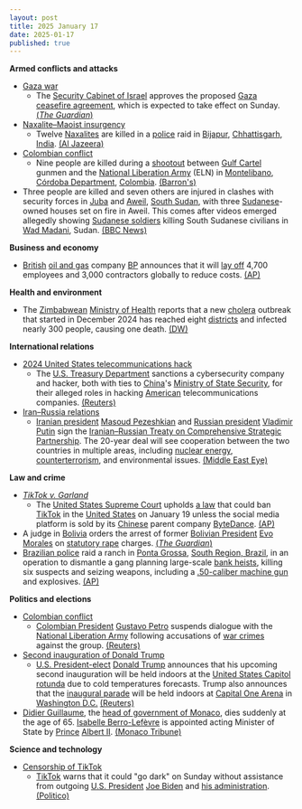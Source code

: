 ```yaml
---
layout: post
title: 2025 January 17
date: 2025-01-17
published: true
---
```



**Armed conflicts and attacks**

* [Gaza war](https://en.wikipedia.org/wiki/Gaza_war "Gaza war")
  + The [Security Cabinet of Israel](https://en.wikipedia.org/wiki/Security_Cabinet_of_Israel "Security Cabinet of Israel") approves the proposed [Gaza ceasefire agreement](https://en.wikipedia.org/wiki/2025_Gaza_war_ceasefire "2025 Gaza war ceasefire"), which is expected to take effect on Sunday. [(*The Guardian*)](https://www.theguardian.com/world/2025/jan/17/israel-security-cabinet-approves-gaza-ceasefire-agreement)
* [Naxalite–Maoist insurgency](https://en.wikipedia.org/wiki/Naxalite%E2%80%93Maoist_insurgency "Naxalite–Maoist insurgency")
  + Twelve [Naxalites](https://en.wikipedia.org/wiki/Communist_Party_of_India_%28Maoist%29 "Communist Party of India (Maoist)") are killed in a [police](https://en.wikipedia.org/wiki/State_Armed_Police_Forces "State Armed Police Forces") raid in [Bijapur](https://en.wikipedia.org/wiki/Bijapur_district%2C_Chhattisgarh "Bijapur district, Chhattisgarh"), [Chhattisgarh](https://en.wikipedia.org/wiki/Chhattisgarh "Chhattisgarh"), [India](https://en.wikipedia.org/wiki/India "India"). [(Al Jazeera)](https://www.aljazeera.com/news/2025/1/17/at-least-12-maoist-rebels-killed-by-indias-security-forces)
* [Colombian conflict](https://en.wikipedia.org/wiki/Colombian_conflict "Colombian conflict")
  + Nine people are killed during a [shootout](https://en.wikipedia.org/wiki/Shootout "Shootout") between [Gulf Cartel](https://en.wikipedia.org/wiki/Gulf_Cartel "Gulf Cartel") gunmen and the [National Liberation Army](https://en.wikipedia.org/wiki/National_Liberation_Army_%28Colombia%29 "National Liberation Army (Colombia)") (ELN) in [Montelibano](https://en.wikipedia.org/wiki/Montelibano "Montelibano"), [Córdoba Department](https://en.wikipedia.org/wiki/C%C3%B3rdoba_Department "Córdoba Department"), [Colombia](https://en.wikipedia.org/wiki/Colombia "Colombia"). [(Barron's)](https://www.barrons.com/news/nine-dead-in-new-fighting-with-colombia-s-eln-rebels-official-2be8a3d0)
* Three people are killed and seven others are injured in clashes with security forces in [Juba](https://en.wikipedia.org/wiki/Juba "Juba") and [Aweil](https://en.wikipedia.org/wiki/Aweil%2C_South_Sudan "Aweil, South Sudan"), [South Sudan](https://en.wikipedia.org/wiki/South_Sudan "South Sudan"), with three [Sudanese](https://en.wikipedia.org/wiki/Sudan "Sudan")-owned houses set on fire in Aweil. This comes after videos emerged allegedly showing [Sudanese soldiers](https://en.wikipedia.org/wiki/Sudanese_Armed_Forces "Sudanese Armed Forces") killing South Sudanese civilians in [Wad Madani](https://en.wikipedia.org/wiki/Wad_Madani "Wad Madani"), Sudan. [(BBC News)](https://www.bbc.com/news/articles/c9d55x6q7d3o)

**Business and economy**

* [British](https://en.wikipedia.org/wiki/United_Kingdom "United Kingdom") [oil and gas](https://en.wikipedia.org/wiki/Petroleum_industry "Petroleum industry") company [BP](https://en.wikipedia.org/wiki/BP "BP") announces that it will [lay off](https://en.wikipedia.org/wiki/Layoff "Layoff") 4,700 employees and 3,000 contractors globally to reduce costs. [(AP)](https://apnews.com/article/bp-job-cuts-oil-b96729fc515a1495ca2fae320f62fefc)

**Health and environment**

* The [Zimbabwean](https://en.wikipedia.org/wiki/Zimbabwe "Zimbabwe") [Ministry of Health](https://en.wikipedia.org/wiki/Ministry_of_Health_and_Child_Care_%28Zimbabwe%29 "Ministry of Health and Child Care (Zimbabwe)") reports that a new [cholera](https://en.wikipedia.org/wiki/Cholera "Cholera") outbreak that started in December 2024 has reached eight [districts](https://en.wikipedia.org/wiki/Districts_of_Zimbabwe "Districts of Zimbabwe") and infected nearly 300 people, causing one death. [(DW)](https://www.dw.com/en/zimbabwe-cholera-outbreak-in-al-least-eight-districts/a-71333093)

**International relations**

* [2024 United States telecommunications hack](https://en.wikipedia.org/wiki/2024_United_States_telecommunications_hack "2024 United States telecommunications hack")
  + The [U.S. Treasury Department](https://en.wikipedia.org/wiki/U.S._Treasury_Department "U.S. Treasury Department") sanctions a cybersecurity company and hacker, both with ties to [China](https://en.wikipedia.org/wiki/China "China")'s [Ministry of State Security](https://en.wikipedia.org/wiki/Ministry_of_State_Security_%28China%29 "Ministry of State Security (China)"), for their alleged roles in hacking [American](https://en.wikipedia.org/wiki/U.S. "U.S.") telecommunications companies. [(Reuters)](https://www.reuters.com/technology/cybersecurity/us-treasury-dept-issues-sanctions-related-salt-typhoon-hack-2025-01-17/)
* [Iran–Russia relations](https://en.wikipedia.org/wiki/Iran%E2%80%93Russia_relations "Iran–Russia relations")
  + [Iranian president](https://en.wikipedia.org/wiki/President_of_Iran "President of Iran") [Masoud Pezeshkian](https://en.wikipedia.org/wiki/Masoud_Pezeshkian "Masoud Pezeshkian") and [Russian president](https://en.wikipedia.org/wiki/President_of_Russia "President of Russia") [Vladimir Putin](https://en.wikipedia.org/wiki/Vladimir_Putin "Vladimir Putin") sign the [Iranian–Russian Treaty on Comprehensive Strategic Partnership](https://en.wikipedia.org/wiki/Iranian%E2%80%93Russian_Treaty_on_Comprehensive_Strategic_Partnership "Iranian–Russian Treaty on Comprehensive Strategic Partnership"). The 20-year deal will see cooperation between the two countries in multiple areas, including [nuclear energy](https://en.wikipedia.org/wiki/Nuclear_program_of_Iran "Nuclear program of Iran"), [counterterrorism](https://en.wikipedia.org/wiki/Counterterrorism "Counterterrorism"), and environmental issues. [(Middle East Eye)](https://www.middleeasteye.net/news/iran-russia-inside-strategic-partnership-treaty)

**Law and crime**

* *[TikTok v. Garland](https://en.wikipedia.org/wiki/TikTok_v._Garland "TikTok v. Garland")*
  + The [United States Supreme Court](https://en.wikipedia.org/wiki/Supreme_Court_of_the_United_States "Supreme Court of the United States") upholds [a law](https://en.wikipedia.org/wiki/Protecting_Americans_from_Foreign_Adversary_Controlled_Applications_Act "Protecting Americans from Foreign Adversary Controlled Applications Act") that could ban [TikTok](https://en.wikipedia.org/wiki/TikTok "TikTok") in the [United States](https://en.wikipedia.org/wiki/United_States "United States") on January 19 unless the social media platform is sold by its [Chinese](https://en.wikipedia.org/wiki/China "China") parent company [ByteDance](https://en.wikipedia.org/wiki/ByteDance "ByteDance"). [(AP)](https://apnews.com/article/supreme-court-tiktok-china-security-speech-166f7c794ee587d3385190f893e52777)
* A judge in [Bolivia](https://en.wikipedia.org/wiki/Bolivia "Bolivia") orders the arrest of former [Bolivian President](https://en.wikipedia.org/wiki/Bolivian_President "Bolivian President") [Evo Morales](https://en.wikipedia.org/wiki/Evo_Morales "Evo Morales") on [statutory rape](https://en.wikipedia.org/wiki/Statutory_rape "Statutory rape") charges. [(*The Guardian*)](https://www.theguardian.com/world/2025/jan/17/evo-morales-arrest-sex-abuse)
* [Brazilian police](https://en.wikipedia.org/wiki/Federal_Police_of_Brazil "Federal Police of Brazil") raid a ranch in [Ponta Grossa](https://en.wikipedia.org/wiki/Ponta_Grossa "Ponta Grossa"), [South Region, Brazil](https://en.wikipedia.org/wiki/South_Region%2C_Brazil "South Region, Brazil"), in an operation to dismantle a gang planning large-scale [bank heists](https://en.wikipedia.org/wiki/Bank_robbery "Bank robbery"), killing six suspects and seizing weapons, including a [.50-caliber machine gun](https://en.wikipedia.org/wiki/M2_Browning "M2 Browning") and explosives. [(AP)](https://apnews.com/article/brazil-parana-bank-robbery-gangs-police-53d75f51e0bc35b3036f91a10a8ab97a)

**Politics and elections**

* [Colombian conflict](https://en.wikipedia.org/wiki/Colombian_conflict "Colombian conflict")
  + [Colombian President](https://en.wikipedia.org/wiki/Colombian_President "Colombian President") [Gustavo Petro](https://en.wikipedia.org/wiki/Gustavo_Petro "Gustavo Petro") suspends dialogue with the [National Liberation Army](https://en.wikipedia.org/wiki/National_Liberation_Army_%28Colombia%29 "National Liberation Army (Colombia)") following accusations of [war crimes](https://en.wikipedia.org/wiki/War_crimes "War crimes") against the group. [(Reuters)](https://www.reuters.com/world/americas/colombias-president-suspends-peace-talks-with-eln-rebels-2025-01-17/)
* [Second inauguration of Donald Trump](https://en.wikipedia.org/wiki/Second_inauguration_of_Donald_Trump "Second inauguration of Donald Trump")
  + [U.S. President-elect](https://en.wikipedia.org/wiki/President-elect_of_the_United_States "President-elect of the United States") [Donald Trump](https://en.wikipedia.org/wiki/Donald_Trump "Donald Trump") announces that his upcoming second inauguration will be held indoors at the [United States Capitol](https://en.wikipedia.org/wiki/United_States_Capitol "United States Capitol") [rotunda](https://en.wikipedia.org/wiki/United_States_Capitol_rotunda "United States Capitol rotunda") due to cold temperatures forecasts. Trump also announces that the [inaugural parade](https://en.wikipedia.org/wiki/Inaugural_parade "Inaugural parade") will be held indoors at [Capital One Arena](https://en.wikipedia.org/wiki/Capital_One_Arena "Capital One Arena") in [Washington D.C.](https://en.wikipedia.org/wiki/Washington_D.C. "Washington D.C.") [(Reuters)](https://www.reuters.com/world/us/trump-inauguration-be-moved-indoors-due-cold-temperatures-cnn-reports-2025-01-17/)
* [Didier Guillaume](https://en.wikipedia.org/wiki/Didier_Guillaume "Didier Guillaume"), the [head of government of Monaco](https://en.wikipedia.org/wiki/Minister_of_State_%28Monaco%29 "Minister of State (Monaco)"), dies suddenly at the age of 65. [Isabelle Berro-Lefèvre](https://en.wikipedia.org/wiki/Isabelle_Berro-Lef%C3%A8vre "Isabelle Berro-Lefèvre") is appointed acting Minister of State by [Prince](https://en.wikipedia.org/wiki/Monarchy_of_Monaco "Monarchy of Monaco") [Albert II](https://en.wikipedia.org/wiki/Albert_II%2C_Prince_of_Monaco "Albert II, Prince of Monaco"). [(Monaco Tribune)](https://www.monaco-tribune.com/en/2025/01/monacos-minister-of-state-didier-guillaume-dies-aged-65/)

**Science and technology**

* [Censorship of TikTok](https://en.wikipedia.org/wiki/Censorship_of_TikTok "Censorship of TikTok")
  + [TikTok](https://en.wikipedia.org/wiki/TikTok "TikTok") warns that it could "go dark" on Sunday without assistance from outgoing [U.S. President](https://en.wikipedia.org/wiki/President_of_the_United_States "President of the United States") [Joe Biden](https://en.wikipedia.org/wiki/Joe_Biden "Joe Biden") and [his administration](https://en.wikipedia.org/wiki/Presidency_of_Joe_Biden "Presidency of Joe Biden"). [(Politico)](https://www.politico.com/news/2025/01/17/tiktok-pressures-biden-last-minute-00199145)
